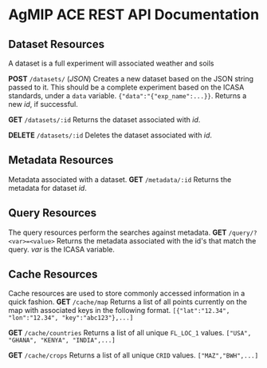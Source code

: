 # AgMIP ACE REST API Documentation #

## Dataset Resources ##
A dataset is a full experiment will associated weather and soils

__POST__ ```/datasets/``` (_JSON_)
Creates a new dataset based on the JSON string passed to it. This should be a
complete experiment based on the ICASA standards, under a ```data``` variable.
```{"data":"{"exp_name":...}}```. 
Returns a new _id_, if successful.

__GET__ ```/datasets/:id```
Returns the dataset associated with _id_.

__DELETE__ ```/datasets/:id```
Deletes the dataset associated with _id_.


## Metadata Resources ##
Metadata associated with a dataset.
__GET__ ```/metadata/:id```
Returns the metadata for dataset _id_.

## Query Resources ##
The query resources perform the searches against metadata.
__GET__ ```/query/?<var>=<value>```
Returns the metadata associated with the id's that match the query. _var_ is the ICASA variable.

## Cache Resources ##
Cache resources are used to store commonly accessed information in a quick fashion.
__GET__ ```/cache/map```
Returns a list of all points currently on the map with associated keys in the following format.
```[{"lat":"12.34", "lon":"12.34", "key":"abc123"},...]```

__GET__ ```/cache/countries```
Returns a list of all unique ```FL_LOC_1``` values.
```["USA", "GHANA", "KENYA", "INDIA",...]```

__GET__ ```/cache/crops```
Returns a list of all unique ```CRID``` values.
```["MAZ","BWH",...]```

